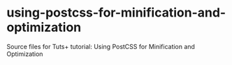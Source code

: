 # using-postcss-for-minification-and-optimization
Source files for Tuts+ tutorial: Using PostCSS for Minification and Optimization
